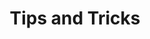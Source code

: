 ---
lang: de
layout: doc
redirect_from:
- /de/doc/tips-and-tricks/
redirect_to: https://github.com/Qubes-Community/Contents/blob/master/docs/configuration/tips-and-tricks.md
ref: 110
title: Tips and Tricks
---